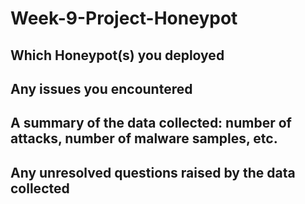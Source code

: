 # Week-9-Project-Honeypot

## Which Honeypot(s) you deployed

## Any issues you encountered

## A summary of the data collected: number of attacks, number of malware samples, etc.

## Any unresolved questions raised by the data collected
